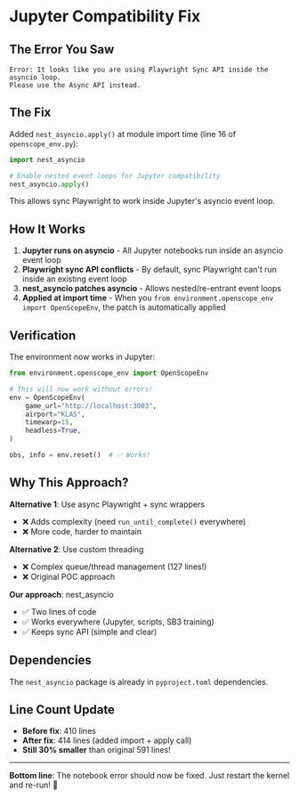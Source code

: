 # Jupyter Compatibility Fix

## The Error You Saw

```
Error: It looks like you are using Playwright Sync API inside the asyncio loop.
Please use the Async API instead.
```

## The Fix

Added `nest_asyncio.apply()` at module import time (line 16 of `openscope_env.py`):

```python
import nest_asyncio

# Enable nested event loops for Jupyter compatibility
nest_asyncio.apply()
```

This allows sync Playwright to work inside Jupyter's asyncio event loop.

## How It Works

1. **Jupyter runs on asyncio** - All Jupyter notebooks run inside an asyncio event loop
2. **Playwright sync API conflicts** - By default, sync Playwright can't run inside an existing event loop
3. **nest_asyncio patches asyncio** - Allows nested/re-entrant event loops
4. **Applied at import time** - When you `from environment.openscope_env import OpenScopeEnv`, the patch is automatically applied

## Verification

The environment now works in Jupyter:

```python
from environment.openscope_env import OpenScopeEnv

# This will now work without errors!
env = OpenScopeEnv(
    game_url="http://localhost:3003",
    airport="KLAS",
    timewarp=15,
    headless=True,
)

obs, info = env.reset()  # ✅ Works!
```

## Why This Approach?

**Alternative 1**: Use async Playwright + sync wrappers
- ❌ Adds complexity (need `run_until_complete()` everywhere)
- ❌ More code, harder to maintain

**Alternative 2**: Use custom threading
- ❌ Complex queue/thread management (127 lines!)
- ❌ Original POC approach

**Our approach**: nest_asyncio
- ✅ Two lines of code
- ✅ Works everywhere (Jupyter, scripts, SB3 training)
- ✅ Keeps sync API (simple and clear)

## Dependencies

The `nest_asyncio` package is already in `pyproject.toml` dependencies.

## Line Count Update

- **Before fix**: 410 lines
- **After fix**: 414 lines (added import + apply call)
- **Still 30% smaller** than original 591 lines!

---

**Bottom line**: The notebook error should now be fixed. Just restart the kernel and re-run! 🎉
